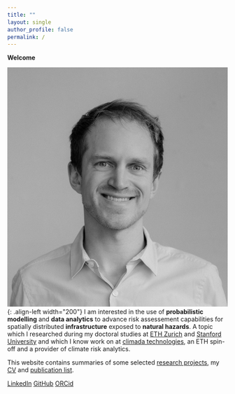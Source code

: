 ```yaml
---
title: ""
layout: single
author_profile: false
permalink: /
---
```


**Welcome**

![](/assets/images/LB_clim_lowres.jpeg){: .align-left width="200"}
I am interested in the use of **probabilistic modelling** and **data analytics** to advance risk assessement capabilities for spatially distributed **infrastructure** exposed to **natural hazards**. A topic which I researched during my doctoral studies at [ETH Zurich](https://www.ethz.ch/) and [Stanford University](https://www.stanford.edu/) and which I know work on at [climada technologies](https://www.climada.tech/), an ETH spin-off and a provider of climate risk analytics. 

<!--  
I am passionate about **probabilistic modelling** and **data analytics** to advance risk assessement capabilities for spatially distributed **infrastructure** exposed to **natural hazards**. 
I am a doctoral student at [ETH Zurich](https://www.ethz.ch/) and was a visiting researcher at [Stanford University](https://www.stanford.edu/). In my research, I use **probabilistic modelling** and **data analytics** to advance risk assessment for spatially distributed **infrastructure** exposed to **natural hazards**.

Before that, I worked as an infrastructure asset manager for the Swiss Federal Railway ([SBB](https://company.sbb.ch/en/home.html)).
-->
This website contains summaries of some selected [research projects](https://bodlukas.github.io/projects/), my [CV](/assets/CV_LB.pdf) and [publication list](https://bodlukas.github.io/publications/).

<a class="btn btn--primary" href="https://www.linkedin.com/in/lukas-bodenmann/"> <i class="fab fa-fw fa-linkedin"></i> LinkedIn</a>  <a class="btn btn--primary" href="https://github.com/bodlukas"> <i class="fab fa-fw fa-github"></i> GitHub</a>   <a class="btn btn--primary" href="https://orcid.org/0000-0002-7742-3306"> <i class="fab fa-fw fa-orcid"></i> ORCid</a>

<!--  
|--------------|---------|
| News | |
|--------------|---------|
| Mar 01, 2022  | Start as a visiting student researcher at [Stanford University](https://www.stanford.edu/).  |
| Sep 12, 2021  | Presentation at the 31st European Conference for Safety and Reliability (ESREL) in Angers, France. See [here](https://doi.org/10.3850/978-981-18-2016-8_559-cd) for the presented work.  |
| Mar 15, 2021  | Presentation at the 1st Croatian Conference on Earthquake Engineering (online). See [here](https://www.research-collection.ethz.ch/handle/20.500.11850/502087) for the presented work. |
| Nov 21, 2020  | Presentation at the Swiss Geoscience Meeting (online).  |
| Jun 11, 2020  | Our paper "The role of risk measures in making seismic upgrading decisions" has been published by Earthquake Spectra. See [here](https://doi.org/10.1177/8755293020919423) for the paper. |
| Aug 01, 2019  | Start of my doctoral studies at ETH Zurich  |
-->

